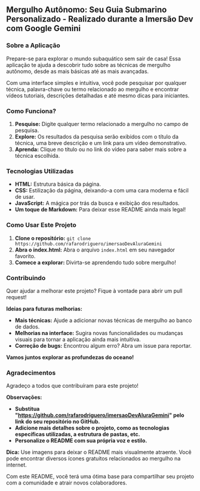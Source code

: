 ## **Mergulho Autônomo: Seu Guia Submarino Personalizado - Realizado durante a Imersão Dev com Google Gemini** 

### **Sobre a Aplicação**

Prepare-se para explorar o mundo subaquático sem sair de casa! Essa aplicação te ajuda a descobrir tudo sobre as técnicas de mergulho autônomo, desde as mais básicas até as mais avançadas. 

Com uma interface simples e intuitiva, você pode pesquisar por qualquer técnica, palavra-chave ou termo relacionado ao mergulho e encontrar vídeos tutoriais, descrições detalhadas e até mesmo dicas para iniciantes.

### **Como Funciona?**

1. **Pesquise:** Digite qualquer termo relacionado a mergulho no campo de pesquisa.
2. **Explore:** Os resultados da pesquisa serão exibidos com o título da técnica, uma breve descrição e um link para um vídeo demonstrativo.
3. **Aprenda:** Clique no título ou no link do vídeo para saber mais sobre a técnica escolhida.

### **Tecnologias Utilizadas**

* **HTML:** Estrutura básica da página.
* **CSS:** Estilização da página, deixando-a com uma cara moderna e fácil de usar.
* **JavaScript:** A mágica por trás da busca e exibição dos resultados.
* **Um toque de Markdown:** Para deixar esse README ainda mais legal! 

### **Como Usar Este Projeto**

1. **Clone o repositório:** `git clone https://github.com/rafarodriguero/imersaoDevAluraGemini`
2. **Abra o index.html:** Abra o arquivo `index.html` em seu navegador favorito.
3. **Comece a explorar:** Divirta-se aprendendo tudo sobre mergulho!

### **Contribuindo**

Quer ajudar a melhorar este projeto? Fique à vontade para abrir um pull request! 

**Ideias para futuras melhorias:**

* **Mais técnicas:** Ajude a adicionar novas técnicas de mergulho ao banco de dados.
* **Melhorias na interface:** Sugira novas funcionalidades ou mudanças visuais para tornar a aplicação ainda mais intuitiva.
* **Correção de bugs:** Encontrou algum erro? Abra um issue para reportar.

**Vamos juntos explorar as profundezas do oceano!** 

### **Agradecimentos**

Agradeço a todos que contribuíram para este projeto! 

**Observações:**

* **Substitua "https://github.com/rafarodriguero/imersaoDevAluraGemini" pelo link do seu repositório no GitHub.**
* **Adicione mais detalhes sobre o projeto, como as tecnologias específicas utilizadas, a estrutura de pastas, etc.**
* **Personalize o README com sua própria voz e estilo.**

**Dica:** Use imagens para deixar o README mais visualmente atraente. Você pode encontrar diversos ícones gratuitos relacionados ao mergulho na internet.

Com este README, você terá uma ótima base para compartilhar seu projeto com a comunidade e atrair novos colaboradores.
